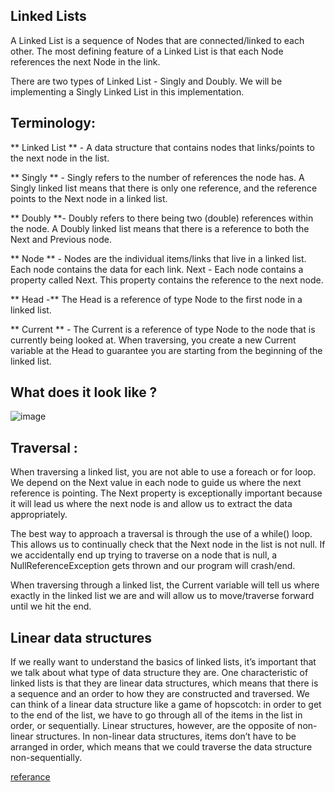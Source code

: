 ## Linked Lists 

A Linked List is a sequence of Nodes that are connected/linked to each other. The most defining feature of a Linked List is that each Node references the next Node in the link.

There are two types of Linked List - Singly and Doubly. We will be implementing a Singly Linked List in this implementation. 

## Terminology: 

** Linked List ** - A data structure that contains nodes that links/points to the next node in the list.

** Singly ** - Singly refers to the number of references the node has. A Singly linked list means that there is only one reference, and the reference points to the Next node in a linked list.

** Doubly **- Doubly refers to there being two (double) references within the node. A Doubly linked list means that there is a reference to both the Next and Previous node.

** Node ** - Nodes are the individual items/links that live in a linked list. Each node contains the data for each link.
Next - Each node contains a property called Next. This property contains the reference to the next node.

** Head -** The Head is a reference of type Node to the first node in a linked list.

** Current **  - The Current is a reference of type Node to the node that is currently being looked at. When traversing, you create a new Current variable at the Head to guarantee you are starting from the beginning of the linked list.

## What does it look like ?
![image](https://files.realpython.com/media/Python-Linked-Lists-Guide_Watermarked.421631d9a615.jpg)


## Traversal :
When traversing a linked list, you are not able to use a foreach or for loop. We depend on the Next value in each node to guide us where the next reference is pointing. The Next property is exceptionally important because it will lead us where the next node is and allow us to extract the data appropriately.

The best way to approach a traversal is through the use of a while() loop. This allows us to continually check that the Next node in the list is not null. If we accidentally end up trying to traverse on a node that is null, a NullReferenceException gets thrown and our program will crash/end.

When traversing through a linked list, the Current variable will tell us where exactly in the linked list we are and will allow us to move/traverse forward until we hit the end.


## Linear data structures
If we really want to understand the basics of linked lists, it’s important that we talk about what type of data structure they are.
One characteristic of linked lists is that they are linear data structures, which means that there is a sequence and an order to how they are constructed and traversed. We can think of a linear data structure like a game of hopscotch: in order to get to the end of the list, we have to go through all of the items in the list in order, or sequentially. Linear structures, however, are the opposite of non-linear structures. In non-linear data structures, items don’t have to be arranged in order, which means that we could traverse the data structure non-sequentially.

[referance](https://codefellows.github.io/common_curriculum/data_structures_and_algorithms/Code_401/class-05/resources/singly_linked_list.html)